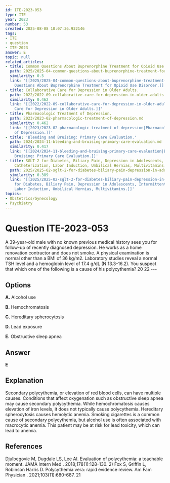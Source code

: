 ```yaml
---
id: ITE-2023-053
type: ITE
year: 2023
number: 53
created: 2025-08-08 10:07:36.932146
tags:
- ITE
- question
- ITE-2023
answer: E
topic: null
related_articles:
- title: Common Questions About Buprenorphine Treatment for Opioid Use Disorder.
  path: 2025/2025-04-common-questions-about-buprenorphine-treatment-for-opioid-us.md
  similarity: 0.5
  link: '[[2025/2025-04-common-questions-about-buprenorphine-treatment-for-opioid-us|Common
    Questions About Buprenorphine Treatment for Opioid Use Disorder.]]'
- title: Collaborative Care for Depression in Older Adults.
  path: 2022/2022-09-collaborative-care-for-depression-in-older-adults.md
  similarity: 0.462
  link: '[[2022/2022-09-collaborative-care-for-depression-in-older-adults|Collaborative
    Care for Depression in Older Adults.]]'
- title: Pharmacologic Treatment of Depression.
  path: 2023/2023-02-pharmacologic-treatment-of-depression.md
  similarity: 0.462
  link: '[[2023/2023-02-pharmacologic-treatment-of-depression|Pharmacologic Treatment
    of Depression.]]'
- title: 'Bleeding and Bruising: Primary Care Evaluation.'
  path: 2024/2024-11-bleeding-and-bruising-primary-care-evaluation.md
  similarity: 0.417
  link: '[[2024/2024-11-bleeding-and-bruising-primary-care-evaluation|Bleeding and
    Bruising: Primary Care Evaluation.]]'
- title: SGLT-2 for Diabetes, Biliary Pain, Depression in Adolescents, Intermittent
    Catheterization, Labor Induction, Umbilical Hernias, Multivitamins.
  path: 2025/2025-02-sglt-2-for-diabetes-biliary-pain-depression-in-adolescents-i.md
  similarity: 0.389
  link: '[[2025/2025-02-sglt-2-for-diabetes-biliary-pain-depression-in-adolescents-i|SGLT-2
    for Diabetes, Biliary Pain, Depression in Adolescents, Intermittent Catheterization,
    Labor Induction, Umbilical Hernias, Multivitamins.]]'
topics:
- Obstetrics/Gynecology
- Psychiatry
---
```


# Question ITE-2023-053

A 39-year-old male with no known previous medical history sees you for follow-up of recently diagnosed depression. He works as a home renovation contractor and does not smoke. A physical examination is normal other than a BMI of 36 kg/m2. Laboratory studies reveal a normal TSH level and a hemoglobin level of 17.4 g/dL (N 13.3–16.2). You suspect that which one of the following is a cause of his polycythemia? 20 22 ---

## Options

**A.** Alcohol use

**B.** Hemochromatosis

**C.** Hereditary spherocytosis

**D.** Lead exposure

**E.** Obstructive sleep apnea

## Answer

**E**

## Explanation

Secondary polycythemia, or elevation of red blood cells, can have multiple causes. Conditions that affect oxygenation such as obstructive sleep apnea may cause secondary polycythemia. While hemochromatosis causes elevation of iron levels, it does not typically cause polycythemia. Hereditary spherocytosis causes hemolytic anemia. Smoking cigarettes is a common cause of secondary polycythemia, but alcohol use is often associated with macrocytic anemia. This patient may be at risk for lead toxicity, which can lead to anemia.

## References

Djulbegovic M, Dugdale LS, Lee AI. Evaluation of polycythemia: a teachable moment. JAMA Intern Med . 2018;178(1):128-130. 2) Fox S, Griffin L, Robinson Harris D. Polycythemia vera: rapid evidence review. Am Fam Physician . 2021;103(11):680-687. 21
